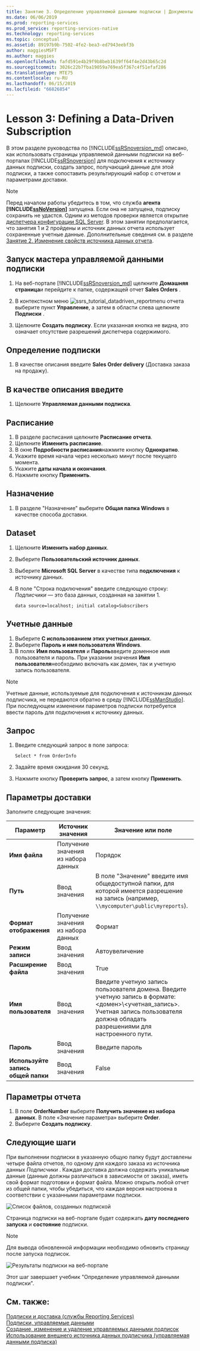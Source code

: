 ```yaml
---
title: Занятие 3. Определение управляемой данными подписки | Документы Майкрософт
ms.date: 06/06/2019
ms.prod: reporting-services
ms.prod_service: reporting-services-native
ms.technology: reporting-services
ms.topic: conceptual
ms.assetid: 89197b9b-7502-4fe2-bea3-ed7943eebf3b
author: maggiesMSFT
ms.author: maggies
ms.openlocfilehash: fafd591e4b29f9b8beb1639ff64f4e2d43b65c2d
ms.sourcegitcommit: 3026c22b7fba19059a769ea5f367c4f51efaf286
ms.translationtype: MTE75
ms.contentlocale: ru-RU
ms.lasthandoff: 06/15/2019
ms.locfileid: "66826854"
---
```

# <a name="lesson-3-defining-a-data-driven-subscription"></a>Lesson 3: Defining a Data-Driven Subscription
В этом разделе руководства по [!INCLUDE[ssRSnoversion_md](../includes/ssrsnoversion-md.md)] описано, как использовать страницы управляемой данными подписки на веб-порталах [!INCLUDE[ssRSnoversion](../includes/ssrsnoversion-md.md)] для подключения к источнику данных подписки, создать запрос, получающий данные для этой подписки, а также сопоставить результирующий набор с отчетом и параметрами доставки.  
  
> [!NOTE]  
> Перед началом работы убедитесь в том, что служба **агента [!INCLUDE[ssNoVersion](../includes/ssnoversion-md.md)]** запущена. Если она не запущена, подписку сохранить не удастся.  Одним из методов проверки является открытие [диспетчера конфигурации SQL Server](../relational-databases/sql-server-configuration-manager.md).
В этом занятии предполагается, что занятия 1 и 2 пройдены и источник данных отчета использует сохраненные учетные данные.  Дополнительные сведения см. в разделе [Занятие 2. Изменение свойств источника данных отчета](../reporting-services/lesson-2-modifying-the-report-data-source-properties.md).  
  
## <a name="bkmk_startwizard"></a>Запуск мастера управляемой данными подписки  
  
1.  На веб-портале [!INCLUDE[ssRSnoversion_md](../includes/ssrsnoversion-md.md)] щелкните **Домашняя страница**и перейдите к папке, содержащей отчет **Sales Orders** .  
  
2.  В контекстном меню ![ssrs_tutorial_datadriven_reportmenu](../reporting-services/media/ssrs-tutorial-datadriven-reportmenu.png) отчета выберите пункт **Управление**, а затем в области слева щелкните **Подписки** .  
  
3. Щелкните **Создать подписку**. Если указанная кнопка не видна, это означает отсутствие разрешений диспетчера содержимого.
  
## <a name="define-a-description"></a>Определение подписки  
1.  В качестве описания введите **Sales Order delivery** (Доставка заказа на продажу).

## <a name="type"></a>В качестве описания введите
1.  Щелкните **Управляемая данными подписка**.  

## <a name="schedule"></a>Расписание
1. В разделе расписания щелкните **Расписание отчета**.
2. Щелкните **Изменить расписание**.
3. В окне **Подробности расписания**нажмите кнопку **Однократно**.  
4. Укажите время начала через несколько минут после текущего момента.  
5. Укажите **даты начала и окончания**.
6. Нажмите кнопку **Применить**.

## <a name="destination"></a>Назначение  
1.  В разделе "Назначение" выберите **Общая папка Windows** в качестве способа доставки.  

## <a name="dataset"></a>Dataset
1. Щелкните **Изменить набор данных**.
2. Выберите **Пользовательский источник данных**.
3. Выберите **Microsoft SQL Server** в качестве типа **подключения** к источнику данных.
4. В поле "Строка подключения" введите следующую строку: *Подписчики* — это база данных, созданная на занятии 1. 
  
    ```  
    data source=localhost; initial catalog=Subscribers
    ```
    
## <a name="credentials"></a>Учетные данные
1. Выберите **С использованием этих учетных данных**.
2. Выберите **Пароль и имя пользователя Windows**.
3.  В полях **Имя пользователя** и **Пароль**введите доменное имя пользователя и пароль. При указании значения **Имя пользователя**необходимо включать как домен, так и учетную запись пользователя.

> [!NOTE]  
> Учетные данные, используемые для подключения к источникам данных подписчика, не передаются обратно в среду [!INCLUDE[ssManStudio](../includes/ssmanstudio-md.md)]. При последующем изменении параметров подписки потребуется ввести пароль для подключения к источнику данных.

## <a name="query"></a>Запрос      
1.  Введите следующий запрос в поле запроса:  
  
    ```
    Select * from OrderInfo  
    ```  
  
2.  Задайте время ожидания 30 секунд.  
  
3.  Нажмите кнопку **Проверить запрос**, а затем кнопку **Применить**.

## <a name="delivery-options"></a>Параметры доставки
Заполните следующие значения:

Параметр  |Источник значения  | Значение или поле  
---------|---------|---------
**Имя файла**     |Получение значения из набора данных | Порядок     
**Путь**     | Ввод значения  | В поле "Значение" введите имя общедоступной папки, для которой имеется разрешение на запись (например, `\\mycomputer\public\myreports`). 
**Формат отображения** | Получение значения из набора данных | Формат
**Режим записи**| Ввод значения| Автоувеличение    
**Расширение файла** |Ввод значения |True
**Имя пользователя** | Ввод значения | Введите учетную запись пользователя домена. Введите учетную запись в формате: \<домен>\\\<учетная_запись>. Учетная запись пользователя должна обладать разрешениями для настроенного пути. 
**Пароль** | Ввод значения | Введите пароль
**Используйте запись общей папки** | Ввод значения | False

## <a name="report-parameters"></a>Параметры отчета
 1. В поле **OrderNumber** выберите **Получить значение из набора данных**. В поле «Значение параметра» выберите **Order**. 
 2. Выберите **Создать подписку**.
   
## <a name="next-steps"></a>Следующие шаги  
При выполнении подписки в указанную общую папку будут доставлены четыре файла отчетов, по одному для каждого заказа из источника данных *Подписчики* . Каждая доставка должна содержать уникальные данные (данные должны различаться в зависимости от заказа), иметь свой формат подготовки и формат файла. Можно открыть любой отчет из общей папки, чтобы убедиться, что каждая версия настроена в соответствии с указанными параметрами подписки.  
  
![Список файлов, созданных подпиской](../reporting-services/media/ssrs-tutorial-datadriven-subscription-filelist.gif "Список файлов, созданных подпиской")  
  
Страница подписки на веб-портале будет содержать **дату последнего запуска** и **состояние** подписки. 
> [!NOTE]
> Для вывода обновленной информации необходимо обновить страницу после запуска подписок.  
    
![Результаты подписки на веб-портале](../reporting-services/media/ssrs-tutorial-datadriven-subscription-status-reportmanager.png "результаты подписки на веб-портале")  
  
Этот шаг завершает учебник "Определение управляемой данными подписки".   
  
## <a name="see-also"></a>См. также:  
[Подписки и доставка (службы Reporting Services)](../reporting-services/subscriptions/subscriptions-and-delivery-reporting-services.md)  
[Подписки, управляемые данными](../reporting-services/subscriptions/data-driven-subscriptions.md)  
[Создание, изменение и удаление управляемых данными подписок](../reporting-services/subscriptions/create-modify-and-delete-data-driven-subscriptions.md)  
[Использование внешнего источника данных подписчика (управляемая данными подписка)](../reporting-services/subscriptions/use-an-external-data-source-for-subscriber-data-data-driven-subscription.md)  
  
